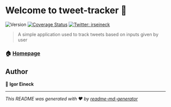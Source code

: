 # Welcome to tweet-tracker 👋

![Version](https://img.shields.io/badge/version-0.2-blue.svg?cacheSeconds=2592000)
[![Coverage Status](https://coveralls.io/repos/github/igoreineck/tweet-tracker/badge.svg?branch=master)](https://coveralls.io/github/igoreineck/tweet-tracker?branch=master)
[![Twitter: irseineck](https://img.shields.io/twitter/follow/irseineck.svg?style=social)](https://twitter.com/irseineck)

> A simple application used to track tweets based on inputs given by user

### 🏠 [Homepage](http://localhost:8880)

## Author

👤 **Igor Eineck**

---

_This README was generated with ❤️ by [readme-md-generator](https://github.com/kefranabg/readme-md-generator)_
